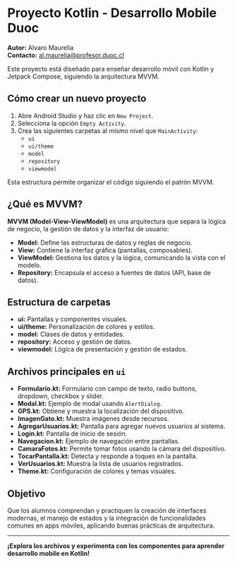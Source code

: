 # Proyecto Kotlin - Desarrollo Mobile Duoc

**Autor:** Alvaro Maurelia  
**Contacto:** al.maurelia@profesor.duoc.cl

Este proyecto está diseñado para enseñar desarrollo móvil con Kotlin y Jetpack Compose, siguiendo la arquitectura MVVM.

## Cómo crear un nuevo proyecto

1. Abre Android Studio y haz clic en `New Project`.
2. Selecciona la opción `Empty Activity`.
3. Crea las siguientes carpetas al mismo nivel que `MainActivity`:
    - `ui`
    - `ui/theme`
    - `model`
    - `repository`
    - `viewmodel`

Esta estructura permite organizar el código siguiendo el patrón MVVM.

## ¿Qué es MVVM?

**MVVM (Model-View-ViewModel)** es una arquitectura que separa la lógica de negocio, la gestión de datos y la interfaz de usuario:

- **Model:** Define las estructuras de datos y reglas de negocio.
- **View:** Contiene la interfaz gráfica (pantallas, composables).
- **ViewModel:** Gestiona los datos y la lógica, comunicando la vista con el modelo.
- **Repository:** Encapsula el acceso a fuentes de datos (API, base de datos).

## Estructura de carpetas

- **ui:** Pantallas y componentes visuales.
- **ui/theme:** Personalización de colores y estilos.
- **model:** Clases de datos y entidades.
- **repository:** Acceso y gestión de datos.
- **viewmodel:** Lógica de presentación y gestión de estados.

## Archivos principales en `ui`

- **Formulario.kt:** Formulario con campo de texto, radio buttons, dropdown, checkbox y slider.
- **Modal.kt:** Ejemplo de modal usando `AlertDialog`.
- **GPS.kt:** Obtiene y muestra la localización del dispositivo.
- **ImagenGato.kt:** Muestra imágenes desde recursos.
- **AgregarUsuarios.kt:** Pantalla para agregar nuevos usuarios al sistema.
- **Login.kt:** Pantalla de inicio de sesión.
- **Navegacion.kt:** Ejemplo de navegación entre pantallas.
- **CamaraFotos.kt:** Permite tomar fotos usando la cámara del dispositivo.
- **TocarPantalla.kt:** Detecta y responde a toques en la pantalla.
- **VerUsuarios.kt:** Muestra la lista de usuarios registrados.
- **Theme.kt:** Configuración de colores y temas visuales.

## Objetivo

Que los alumnos comprendan y practiquen la creación de interfaces modernas, el manejo de estados y la integración de funcionalidades comunes en apps móviles, aplicando buenas prácticas de arquitectura.

---

**¡Explora los archivos y experimenta con los componentes para aprender desarrollo mobile en Kotlin!**
